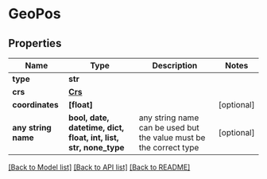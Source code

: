 # GeoPos


## Properties
Name | Type | Description | Notes
------------ | ------------- | ------------- | -------------
**type** | **str** |  | 
**crs** | [**Crs**](Crs.md) |  | 
**coordinates** | **[float]** |  | [optional] 
**any string name** | **bool, date, datetime, dict, float, int, list, str, none_type** | any string name can be used but the value must be the correct type | [optional]

[[Back to Model list]](../README.md#documentation-for-models) [[Back to API list]](../README.md#documentation-for-api-endpoints) [[Back to README]](../README.md)


